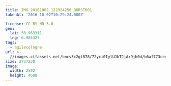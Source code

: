 ```yaml
---
title: IMG_20161002_122924256_BURST001
takenAt: '2016-10-02T10:29:24.000Z'

license: CC BY-ND 3.0
geo:
  lat: 50.963311
  lng: 6.985327
tags:
  - agilecologne
url: >-
  //images.ctfassets.net/bncv3c2gt878/72yci0IylUJbTJjAx9jh0d/b6af773ce440151ca2302a167ebf44d9/img_20161002_122924256_burst001_30074680316_o
size: 3737230
image:
  width: 2592
  height: 4608
---
```

